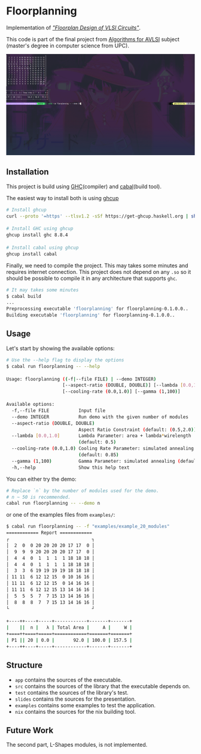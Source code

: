 # Floorplanning

Implementation of [_"Floorplan Design of VLSI Circuits"_](https://eecs.wsu.edu/~daehyun/teaching/2014_EE582/papers/fl-polish.pdf).

This code is part of the final project from [Algorithms for AVLSI](https://www.fib.upc.edu/en/studies/masters/master-innovation-and-research-informatics/curriculum/syllabus/AVLSI-MIRI) subject (master's degree in computer science from UPC).

![Floorplan gif](./demo.gif)

## Installation

This project is build using [GHC](https://www.haskell.org/ghc/)(compiler) and [cabal](https://cabal.readthedocs.io/en/latest/index.html)(build tool).

The easiest way to install both is using [ghcup](https://gitlab.haskell.org/haskell/ghcup-hs)

``` sh
# Install ghcup
curl --proto '=https' --tlsv1.2 -sSf https://get-ghcup.haskell.org | sh

# Install GHC using ghcup
ghcup install ghc 8.8.4

# Install cabal using ghcup
ghcup install cabal
```

Finally, we need to compile the project. This may takes some minutes and requires internet connection. This project does not depend on any `.so` so it should be possible to compile it in any architecture that supports `ghc`.

```sh
# It may takes some minutes
$ cabal build
...
Preprocessing executable 'floorplanning' for floorplanning-0.1.0.0..
Building executable 'floorplanning' for floorplanning-0.1.0.0..
```

## Usage

Let's start by showing the available options:

```sh
# Use the --help flag to display the options
$ cabal run floorplanning -- --help

Usage: floorplanning ((-f|--file FILE) | --demo INTEGER)
                     [--aspect-ratio (DOUBLE, DOUBLE)] [--lambda [0.0,1.0]]
                     [--cooling-rate (0.0,1.0)] [--gamma (1,100)]

Available options:
  -f,--file FILE           Input file
  --demo INTEGER           Run demo with the given number of modules
  --aspect-ratio (DOUBLE, DOUBLE)
                           Aspect Ratio Constraint (default: (0.5,2.0))
  --lambda [0.0,1.0]       Lambda Parameter: area + lambda*wirelength
                           (default: 0.5)
  --cooling-rate (0.0,1.0) Cooling Rate Parameter: simulated annealing
                           (default: 0.85)
  --gamma (1,100)          Gamma Parameter: simulated annealing (default: 5)
  -h,--help                Show this help text
```

You can either try the demo:

```bash
# Replace `n` by the number of modules used for the demo.
# n ~ 50 is recommended.
cabal run floorplanning -- --demo n
```

or one of the examples files from `examples/`:

```bash
$ cabal run floorplanning -- -f "examples/example_20_modules"
============ Report ============
┌                               ┐
│  2  0  0 20 20 20 20 17 17  0 │
│  9  9  9 20 20 20 20 17 17  0 │
│  4  4  0  1  1  1  1 18 18 18 │
│  4  4  0  1  1  1  1 18 18 18 │
│  3  3  6 19 19 19 19 18 18 18 │
│ 11 11  6 12 12 15  0 10 16 16 │
│ 11 11  6 12 12 15  0 14 16 16 │
│ 11 11  6 12 12 15 13 14 16 16 │
│  5  5  5  7  7 15 13 14 16 16 │
│  8  8  8  7  7 15 13 14 16 16 │
└                               ┘

+----++----+-----+------------+-------+-------+
|    ||  n |   λ | Total Area |     A |     W |
+====++====+=====+============+=======+=======+
| P1 || 20 | 0.0 |       92.0 | 100.0 | 157.5 |
+----++----+-----+------------+-------+-------+
```

## Structure

- `app` contains the sources of the executable.
- `src` contains the sources of the library that the executable depends on.
- `test` contains the sources of the library's test.
- `slides` contains the sources for the presentation.
- `examples` contains some examples to test the application.
- `nix` contains the sources for the nix building tool.

## Future Work

The second part, L-Shapes modules, is not implemented.
